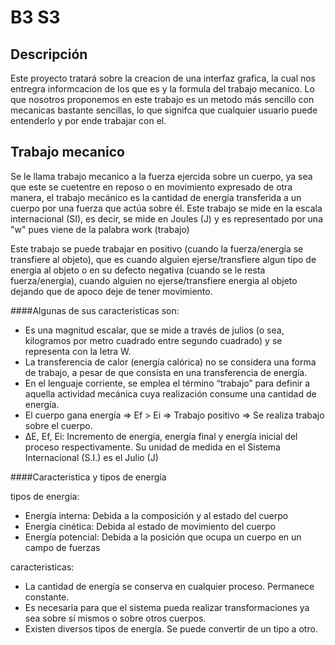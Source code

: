 
# B3 S3


## Descripción

Este proyecto tratará sobre la creacion de una interfaz grafica, la cual nos entregra informcacion de los que es y la formula del trabajo mecanico.
Lo que nosotros proponemos en este trabajo es un metodo más sencillo con mecanicas bastante sencillas, lo que signifca que cualquier usuario puede entenderlo y 
por ende trabajar con el.

## Trabajo mecanico

Se le llama trabajo mecanico a la fuerza ejercida sobre un cuerpo, ya sea que este se cuetentre en reposo o en movimiento
expresado de otra manera, el trabajo mecánico es la cantidad de energía transferida a un cuerpo por una fuerza que actúa sobre él.
Este trabajo se mide en la escala internacional (SI), es decir, se mide en Joules (J) y es representado por una "w" pues viene de la palabra work (trabajo)

Este trabajo se puede trabajar en positivo (cuando la fuerza/energía se transfiere al objeto), que es cuando alguien ejerse/transfiere algun tipo de energia al objeto
o en su defecto negativa (cuando se le resta fuerza/energia), cuando alguien no ejerse/transfiere energia al objeto dejando que de apoco deje de tener movimiento.

####Algunas de sus caracteristicas son:

- Es una magnitud escalar, que se mide a través de julios (o sea, kilogramos por metro cuadrado entre segundo cuadrado) y se representa con la letra W.
- La transferencia de calor (energía calórica) no se considera una forma de trabajo, a pesar de que consista en una transferencia de energía.
- En el lenguaje corriente, se emplea el término “trabajo” para definir a aquella actividad mecánica cuya realización consume una cantidad de energía.
- El cuerpo gana energía => Ef > Ei  => Trabajo positivo => Se realiza trabajo sobre el cuerpo.
- ∆E, Ef, Ei: Incremento de energía, energía final y energía inicial del proceso respectivamente. Su unidad de medida en el Sistema Internacional (S.I.) es el Julio (J)

####Caracteristica y tipos de energía

tipos de energia:
- Energía interna: Debida a la composición y al estado del cuerpo
- Energía cinética: Debida al estado de movimiento del cuerpo
- Energía potencial: Debida a la posición que ocupa un cuerpo en un campo de fuerzas

caracteristicas:
- La cantidad de energía se conserva en cualquier proceso. Permanece constante.
- Es necesaria para que el sistema pueda realizar transformaciones ya sea sobre sí mismos o sobre otros cuerpos.
- Existen diversos tipos de energía. Se puede convertir de un tipo a otro.

